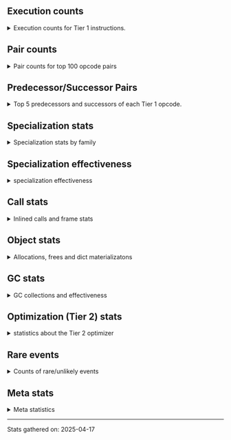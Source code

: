 ## Execution counts

<details>
<summary> Execution counts for Tier 1 instructions. </summary>


The "miss ratio" column shows the percentage of times the instruction
executed that it deoptimized. When this happens, the base unspecialized
instruction is not counted.

<table>
<thead>
<tr>
<th align="left">Name</th>
<th align="right">Base Count</th>
<th align="right">Head Count</th>
<th align="right">Change</th>
</tr>
</thead>
<tbody>
<tr>
<td align="left">COMPARE_OP</td>
<td align="right">371,592</td>
<td align="right">368,656</td>
<td align="right">-0.8%</td>
</tr>
<tr>
<td align="left">TO_BOOL_NONE</td>
<td align="right">550,160</td>
<td align="right">545,920</td>
<td align="right">-0.8%</td>
</tr>
<tr>
<td align="left">STORE_SUBSCR</td>
<td align="right">108,219</td>
<td align="right">107,386</td>
<td align="right">-0.8%</td>
</tr>
<tr>
<td align="left">LOAD_ATTR_METHOD_WITH_VALUES</td>
<td align="right">5,441,574</td>
<td align="right">5,399,707</td>
<td align="right">-0.8%</td>
</tr>
<tr>
<td align="left">CALL_PY_EXACT_ARGS</td>
<td align="right">8,487,624</td>
<td align="right">8,422,321</td>
<td align="right">-0.8%</td>
</tr>
<tr>
<td align="left">LOAD_ATTR_CLASS</td>
<td align="right">24,956</td>
<td align="right">24,764</td>
<td align="right">-0.8%</td>
</tr>
<tr>
<td align="left">CALL_KW_PY</td>
<td align="right">532,398</td>
<td align="right">528,302</td>
<td align="right">-0.8%</td>
</tr>
<tr>
<td align="left">CALL_KW_BOUND_METHOD</td>
<td align="right">58,232</td>
<td align="right">57,784</td>
<td align="right">-0.8%</td>
</tr>
<tr>
<td align="left">CALL_KW_NON_PY</td>
<td align="right">291,163</td>
<td align="right">288,923</td>
<td align="right">-0.8%</td>
</tr>
<tr>
<td align="left">LOAD_SUPER_ATTR_METHOD</td>
<td align="right">457,543</td>
<td align="right">454,023</td>
<td align="right">-0.8%</td>
</tr>
<tr>
<td align="left">BINARY_OP_ADD_UNICODE</td>
<td align="right">1,480,781</td>
<td align="right">1,469,389</td>
<td align="right">-0.8%</td>
</tr>
<tr>
<td align="left">CALL_BUILTIN_FAST</td>
<td align="right">1,946,646</td>
<td align="right">1,931,670</td>
<td align="right">-0.8%</td>
</tr>
<tr>
<td align="left">BINARY_OP_INPLACE_ADD_UNICODE</td>
<td align="right">1,838,499</td>
<td align="right">1,824,355</td>
<td align="right">-0.8%</td>
</tr>
<tr>
<td align="left">RAISE_VARARGS</td>
<td align="right">732,072</td>
<td align="right">726,440</td>
<td align="right">-0.8%</td>
</tr>
<tr>
<td align="left">RERAISE</td>
<td align="right">623,925</td>
<td align="right">619,125</td>
<td align="right">-0.8%</td>
</tr>
<tr>
<td align="left">DICT_MERGE</td>
<td align="right">482,502</td>
<td align="right">478,790</td>
<td align="right">-0.8%</td>
</tr>
<tr>
<td align="left">IMPORT_NAME</td>
<td align="right">474,183</td>
<td align="right">470,535</td>
<td align="right">-0.8%</td>
</tr>
<tr>
<td align="left">JUMP_BACKWARD_NO_INTERRUPT</td>
<td align="right">449,226</td>
<td align="right">445,770</td>
<td align="right">-0.8%</td>
</tr>
<tr>
<td align="left">UNPACK_SEQUENCE_LIST</td>
<td align="right">149,742</td>
<td align="right">148,590</td>
<td align="right">-0.8%</td>
</tr>
<tr>
<td align="left">LOAD_SUPER_ATTR_ATTR</td>
<td align="right">133,104</td>
<td align="right">132,080</td>
<td align="right">-0.8%</td>
</tr>
<tr>
<td align="left">LIST_EXTEND</td>
<td align="right">124,785</td>
<td align="right">123,825</td>
<td align="right">-0.8%</td>
</tr>
<tr>
<td align="left">IMPORT_FROM</td>
<td align="right">108,147</td>
<td align="right">107,315</td>
<td align="right">-0.8%</td>
</tr>
<tr>
<td align="left">CALL_INTRINSIC_1</td>
<td align="right">83,190</td>
<td align="right">82,550</td>
<td align="right">-0.8%</td>
</tr>
<tr>
<td align="left">FORMAT_SIMPLE</td>
<td align="right">66,552</td>
<td align="right">66,040</td>
<td align="right">-0.8%</td>
</tr>
<tr>
<td align="left">CONVERT_VALUE</td>
<td align="right">66,552</td>
<td align="right">66,040</td>
<td align="right">-0.8%</td>
</tr>
<tr>
<td align="left">CALL_BOUND_METHOD_GENERAL</td>
<td align="right">66,552</td>
<td align="right">66,040</td>
<td align="right">-0.8%</td>
</tr>
<tr>
<td align="left">BUILD_STRING</td>
<td align="right">33,276</td>
<td align="right">33,020</td>
<td align="right">-0.8%</td>
</tr>
<tr>
<td align="left">CALL_METHOD_DESCRIPTOR_FAST</td>
<td align="right">6,929,730</td>
<td align="right">6,876,418</td>
<td align="right">-0.8%</td>
</tr>
<tr>
<td align="left">STORE_SUBSCR_DICT</td>
<td align="right">1,979,923</td>
<td align="right">1,964,691</td>
<td align="right">-0.8%</td>
</tr>
<tr>
<td align="left">CALL_METHOD_DESCRIPTOR_FAST_WITH_KEYWORDS</td>
<td align="right">1,447,507</td>
<td align="right">1,436,371</td>
<td align="right">-0.8%</td>
</tr>
<tr>
<td align="left">BUILD_MAP</td>
<td align="right">2,687,041</td>
<td align="right">2,666,369</td>
<td align="right">-0.8%</td>
</tr>
<tr>
<td align="left">FOR_ITER_TUPLE</td>
<td align="right">2,603,851</td>
<td align="right">2,583,819</td>
<td align="right">-0.8%</td>
</tr>
<tr>
<td align="left">CHECK_EXC_MATCH</td>
<td align="right">1,938,331</td>
<td align="right">1,923,419</td>
<td align="right">-0.8%</td>
</tr>
<tr>
<td align="left">POP_EXCEPT</td>
<td align="right">1,938,331</td>
<td align="right">1,923,419</td>
<td align="right">-0.8%</td>
</tr>
<tr>
<td align="left">PUSH_EXC_INFO</td>
<td align="right">1,938,331</td>
<td align="right">1,923,419</td>
<td align="right">-0.8%</td>
</tr>
<tr>
<td align="left">SWAP</td>
<td align="right">1,380,957</td>
<td align="right">1,370,333</td>
<td align="right">-0.8%</td>
</tr>
<tr>
<td align="left">CONTAINS_OP_DICT</td>
<td align="right">898,454</td>
<td align="right">891,542</td>
<td align="right">-0.8%</td>
</tr>
<tr>
<td align="left">BINARY_OP_SUBSCR_DICT</td>
<td align="right">2,063,117</td>
<td align="right">2,047,245</td>
<td align="right">-0.8%</td>
</tr>
<tr>
<td align="left">LOAD_FAST_AND_CLEAR</td>
<td align="right">366,037</td>
<td align="right">363,221</td>
<td align="right">-0.8%</td>
</tr>
<tr>
<td align="left">CALL_TYPE_1</td>
<td align="right">565,695</td>
<td align="right">561,343</td>
<td align="right">-0.8%</td>
</tr>
<tr>
<td align="left">CALL_BUILTIN_FAST_WITH_KEYWORDS</td>
<td align="right">2,528,994</td>
<td align="right">2,509,538</td>
<td align="right">-0.8%</td>
</tr>
<tr>
<td align="left">CALL_LIST_APPEND</td>
<td align="right">2,279,423</td>
<td align="right">2,261,887</td>
<td align="right">-0.8%</td>
</tr>
<tr>
<td align="left">BUILD_LIST</td>
<td align="right">3,111,335</td>
<td align="right">3,087,399</td>
<td align="right">-0.8%</td>
</tr>
<tr>
<td align="left">BINARY_SLICE</td>
<td align="right">1,222,905</td>
<td align="right">1,213,497</td>
<td align="right">-0.8%</td>
</tr>
<tr>
<td align="left">TO_BOOL_LIST</td>
<td align="right">1,855,157</td>
<td align="right">1,840,885</td>
<td align="right">-0.8%</td>
</tr>
<tr>
<td align="left">FOR_ITER_LIST</td>
<td align="right">5,016,412</td>
<td align="right">4,977,820</td>
<td align="right">-0.8%</td>
</tr>
<tr>
<td align="left">UNARY_INVERT</td>
<td align="right">540,741</td>
<td align="right">536,581</td>
<td align="right">-0.8%</td>
</tr>
<tr>
<td align="left">LOAD_ATTR_METHOD_NO_DICT</td>
<td align="right">12,428,746</td>
<td align="right">12,333,130</td>
<td align="right">-0.8%</td>
</tr>
<tr>
<td align="left">POP_JUMP_IF_TRUE</td>
<td align="right">10,074,440</td>
<td align="right">9,996,936</td>
<td align="right">-0.8%</td>
</tr>
<tr>
<td align="left">LOAD_DEREF</td>
<td align="right">5,066,342</td>
<td align="right">5,027,366</td>
<td align="right">-0.8%</td>
</tr>
<tr>
<td align="left">LOAD_ATTR_SLOT</td>
<td align="right">449,234</td>
<td align="right">445,778</td>
<td align="right">-0.8%</td>
</tr>
<tr>
<td align="left">LIST_APPEND</td>
<td align="right">424,277</td>
<td align="right">421,013</td>
<td align="right">-0.8%</td>
</tr>
<tr>
<td align="left">TO_BOOL_BOOL</td>
<td align="right">7,803,390</td>
<td align="right">7,743,358</td>
<td align="right">-0.8%</td>
</tr>
<tr>
<td align="left">JUMP_BACKWARD_NO_JIT</td>
<td align="right">6,705,259</td>
<td align="right">6,653,675</td>
<td align="right">-0.8%</td>
</tr>
<tr>
<td align="left">LOAD_GLOBAL_BUILTIN</td>
<td align="right">13,160,963</td>
<td align="right">13,059,715</td>
<td align="right">-0.8%</td>
</tr>
<tr>
<td align="left">LOAD_CONST_MORTAL</td>
<td align="right">3,760,279</td>
<td align="right">3,731,351</td>
<td align="right">-0.8%</td>
</tr>
<tr>
<td align="left">BINARY_OP_EXTEND</td>
<td align="right">2,379,298</td>
<td align="right">2,360,994</td>
<td align="right">-0.8%</td>
</tr>
<tr>
<td align="left">TO_BOOL_INT</td>
<td align="right">2,462,492</td>
<td align="right">2,443,548</td>
<td align="right">-0.8%</td>
</tr>
<tr>
<td align="left">COPY</td>
<td align="right">1,006,627</td>
<td align="right">998,883</td>
<td align="right">-0.8%</td>
</tr>
<tr>
<td align="left">LOAD_FAST_BORROW_LOAD_FAST_BORROW</td>
<td align="right">16,455,445</td>
<td align="right">16,328,853</td>
<td align="right">-0.8%</td>
</tr>
<tr>
<td align="left">GET_ITER</td>
<td align="right">3,702,062</td>
<td align="right">3,673,582</td>
<td align="right">-0.8%</td>
</tr>
<tr>
<td align="left">CONTAINS_OP</td>
<td align="right">2,388,665</td>
<td align="right">2,370,289</td>
<td align="right">-0.8%</td>
</tr>
<tr>
<td align="left">POP_JUMP_IF_NONE</td>
<td align="right">856,883</td>
<td align="right">850,291</td>
<td align="right">-0.8%</td>
</tr>
<tr>
<td align="left">CALL_ISINSTANCE</td>
<td align="right">2,054,857</td>
<td align="right">2,039,049</td>
<td align="right">-0.8%</td>
</tr>
<tr>
<td align="left">BINARY_OP_SUBSCR_GETITEM</td>
<td align="right">732,096</td>
<td align="right">726,464</td>
<td align="right">-0.8%</td>
</tr>
<tr>
<td align="left">LOAD_ATTR_MODULE</td>
<td align="right">6,206,191</td>
<td align="right">6,158,447</td>
<td align="right">-0.8%</td>
</tr>
<tr>
<td align="left">LOAD_FAST_BORROW</td>
<td align="right">81,928,421</td>
<td align="right">81,298,149</td>
<td align="right">-0.8%</td>
</tr>
<tr>
<td align="left">NOP</td>
<td align="right">3,976,625</td>
<td align="right">3,946,033</td>
<td align="right">-0.8%</td>
</tr>
<tr>
<td align="left">BINARY_OP_SUBSCR_STR_INT</td>
<td align="right">906,805</td>
<td align="right">899,829</td>
<td align="right">-0.8%</td>
</tr>
<tr>
<td align="left">STORE_FAST_LOAD_FAST</td>
<td align="right">207,983</td>
<td align="right">206,383</td>
<td align="right">-0.8%</td>
</tr>
<tr>
<td align="left">POP_JUMP_IF_FALSE</td>
<td align="right">16,272,593</td>
<td align="right">16,147,409</td>
<td align="right">-0.8%</td>
</tr>
<tr>
<td align="left">INTERPRETER_EXIT</td>
<td align="right">1,006,638</td>
<td align="right">998,894</td>
<td align="right">-0.8%</td>
</tr>
<tr>
<td align="left">COPY_FREE_VARS</td>
<td align="right">1,813,613</td>
<td align="right">1,799,661</td>
<td align="right">-0.8%</td>
</tr>
<tr>
<td align="left">UNPACK_SEQUENCE_TUPLE</td>
<td align="right">249,580</td>
<td align="right">247,660</td>
<td align="right">-0.8%</td>
</tr>
<tr>
<td align="left">CALL_PY_GENERAL</td>
<td align="right">1,796,979</td>
<td align="right">1,783,155</td>
<td align="right">-0.8%</td>
</tr>
<tr>
<td align="left">LOAD_CONST_IMMORTAL</td>
<td align="right">20,249,363</td>
<td align="right">20,093,587</td>
<td align="right">-0.8%</td>
</tr>
<tr>
<td align="left">LOAD_GLOBAL_MODULE</td>
<td align="right">13,202,913</td>
<td align="right">13,101,345</td>
<td align="right">-0.8%</td>
</tr>
<tr>
<td align="left">COMPARE_OP_INT</td>
<td align="right">2,113,132</td>
<td align="right">2,096,876</td>
<td align="right">-0.8%</td>
</tr>
<tr>
<td align="left">RESUME_CHECK</td>
<td align="right">13,044,850</td>
<td align="right">12,944,498</td>
<td align="right">-0.8%</td>
</tr>
<tr>
<td align="left">STORE_FAST</td>
<td align="right">27,703,696</td>
<td align="right">27,490,576</td>
<td align="right">-0.8%</td>
</tr>
<tr>
<td align="left">POP_JUMP_IF_NOT_NONE</td>
<td align="right">2,004,986</td>
<td align="right">1,989,562</td>
<td align="right">-0.8%</td>
</tr>
<tr>
<td align="left">BINARY_OP_MULTIPLY_INT</td>
<td align="right">149,750</td>
<td align="right">148,598</td>
<td align="right">-0.8%</td>
</tr>
<tr>
<td align="left">RETURN_VALUE</td>
<td align="right">12,487,502</td>
<td align="right">12,391,438</td>
<td align="right">-0.8%</td>
</tr>
<tr>
<td align="left">POP_ITER</td>
<td align="right">3,069,884</td>
<td align="right">3,046,268</td>
<td align="right">-0.8%</td>
</tr>
<tr>
<td align="left">LOAD_SMALL_INT</td>
<td align="right">6,297,857</td>
<td align="right">6,249,409</td>
<td align="right">-0.8%</td>
</tr>
<tr>
<td align="left">MAKE_CELL</td>
<td align="right">1,148,093</td>
<td align="right">1,139,261</td>
<td align="right">-0.8%</td>
</tr>
<tr>
<td align="left">EXIT_INIT_CHECK</td>
<td align="right">174,710</td>
<td align="right">173,366</td>
<td align="right">-0.8%</td>
</tr>
<tr>
<td align="left">CALL_ALLOC_AND_ENTER_INIT</td>
<td align="right">174,710</td>
<td align="right">173,366</td>
<td align="right">-0.8%</td>
</tr>
<tr>
<td align="left">LOAD_FAST</td>
<td align="right">3,735,468</td>
<td align="right">3,706,732</td>
<td align="right">-0.8%</td>
</tr>
<tr>
<td align="left">POP_TOP</td>
<td align="right">7,196,430</td>
<td align="right">7,141,070</td>
<td align="right">-0.8%</td>
</tr>
<tr>
<td align="left">BINARY_OP_ADD_INT</td>
<td align="right">632,292</td>
<td align="right">627,428</td>
<td align="right">-0.8%</td>
</tr>
<tr>
<td align="left">CALL_METHOD_DESCRIPTOR_O</td>
<td align="right">881,884</td>
<td align="right">875,100</td>
<td align="right">-0.8%</td>
</tr>
<tr>
<td align="left">STORE_DEREF</td>
<td align="right">890,204</td>
<td align="right">883,356</td>
<td align="right">-0.8%</td>
</tr>
<tr>
<td align="left">BUILD_TUPLE</td>
<td align="right">2,396,066</td>
<td align="right">2,377,634</td>
<td align="right">-0.8%</td>
</tr>
<tr>
<td align="left">LOAD_ATTR_INSTANCE_VALUE</td>
<td align="right">15,364,358</td>
<td align="right">15,246,166</td>
<td align="right">-0.8%</td>
</tr>
<tr>
<td align="left">CONTAINS_OP_SET</td>
<td align="right">407,665</td>
<td align="right">404,529</td>
<td align="right">-0.8%</td>
</tr>
<tr>
<td align="left">CALL_LEN</td>
<td align="right">931,809</td>
<td align="right">924,641</td>
<td align="right">-0.8%</td>
</tr>
<tr>
<td align="left">JUMP_FORWARD</td>
<td align="right">1,306,197</td>
<td align="right">1,296,149</td>
<td align="right">-0.8%</td>
</tr>
<tr>
<td align="left">FOR_ITER_RANGE</td>
<td align="right">915,179</td>
<td align="right">908,139</td>
<td align="right">-0.8%</td>
</tr>
<tr>
<td align="left">CALL_METHOD_DESCRIPTOR_NOARGS</td>
<td align="right">623,996</td>
<td align="right">619,196</td>
<td align="right">-0.8%</td>
</tr>
<tr>
<td align="left">STORE_FAST_STORE_FAST</td>
<td align="right">1,272,952</td>
<td align="right">1,263,160</td>
<td align="right">-0.8%</td>
</tr>
<tr>
<td align="left">PUSH_NULL</td>
<td align="right">4,917,177</td>
<td align="right">4,879,353</td>
<td align="right">-0.8%</td>
</tr>
<tr>
<td align="left">BINARY_OP_SUBTRACT_INT</td>
<td align="right">299,524</td>
<td align="right">297,220</td>
<td align="right">-0.8%</td>
</tr>
<tr>
<td align="left">FOR_ITER</td>
<td align="right">1,398,182</td>
<td align="right">1,387,427</td>
<td align="right">-0.8%</td>
</tr>
<tr>
<td align="left">CALL_FUNCTION_EX</td>
<td align="right">490,892</td>
<td align="right">487,116</td>
<td align="right">-0.8%</td>
</tr>
<tr>
<td align="left">CALL_BUILTIN_O</td>
<td align="right">499,215</td>
<td align="right">495,375</td>
<td align="right">-0.8%</td>
</tr>
<tr>
<td align="left">BINARY_OP_SUBSCR_LIST_INT</td>
<td align="right">274,573</td>
<td align="right">272,461</td>
<td align="right">-0.8%</td>
</tr>
<tr>
<td align="left">UNPACK_SEQUENCE_TWO_TUPLE</td>
<td align="right">765,479</td>
<td align="right">759,591</td>
<td align="right">-0.8%</td>
</tr>
<tr>
<td align="left">STORE_ATTR_INSTANCE_VALUE</td>
<td align="right">7,054,033</td>
<td align="right">6,999,774</td>
<td align="right">-0.8%</td>
</tr>
<tr>
<td align="left">SET_FUNCTION_ATTRIBUTE</td>
<td align="right">391,064</td>
<td align="right">388,056</td>
<td align="right">-0.8%</td>
</tr>
<tr>
<td align="left">IS_OP</td>
<td align="right">1,040,064</td>
<td align="right">1,032,064</td>
<td align="right">-0.8%</td>
</tr>
<tr>
<td align="left">MAKE_FUNCTION</td>
<td align="right">341,150</td>
<td align="right">338,526</td>
<td align="right">-0.8%</td>
</tr>
<tr>
<td align="left">CALL_BOUND_METHOD_EXACT_ARGS</td>
<td align="right">191,381</td>
<td align="right">189,909</td>
<td align="right">-0.8%</td>
</tr>
<tr>
<td align="left">CALL_NON_PY_GENERAL</td>
<td align="right">1,314,751</td>
<td align="right">1,304,639</td>
<td align="right">-0.8%</td>
</tr>
<tr>
<td align="left">EXTENDED_ARG</td>
<td align="right">341,220</td>
<td align="right">338,596</td>
<td align="right">-0.8%</td>
</tr>
<tr>
<td align="left">BINARY_OP</td>
<td align="right">932,516</td>
<td align="right">925,345</td>
<td align="right">-0.8%</td>
</tr>
<tr>
<td align="left">TO_BOOL_STR</td>
<td align="right">2,597,831</td>
<td align="right">2,577,854</td>
<td align="right">-0.8%</td>
</tr>
<tr>
<td align="left">LOAD_FAST_LOAD_FAST</td>
<td align="right">141,527</td>
<td align="right">140,439</td>
<td align="right">-0.8%</td>
</tr>
<tr>
<td align="left">LOAD_ATTR</td>
<td align="right">1,251,997</td>
<td align="right">1,242,373</td>
<td align="right">-0.8%</td>
</tr>
<tr>
<td align="left">CALL_BUILTIN_CLASS</td>
<td align="right">1,505,806</td>
<td align="right">1,494,231</td>
<td align="right">-0.8%</td>
</tr>
<tr>
<td align="left">BINARY_OP_SUBSCR_TUPLE_INT</td>
<td align="right">83,308</td>
<td align="right">82,668</td>
<td align="right">-0.8%</td>
</tr>
<tr>
<td align="left">TO_BOOL</td>
<td align="right">241,616</td>
<td align="right">239,760</td>
<td align="right">-0.8%</td>
</tr>
<tr>
<td align="left">COMPARE_OP_STR</td>
<td align="right">1,702,428</td>
<td align="right">1,689,402</td>
<td align="right">-0.8%</td>
</tr>
<tr>
<td align="left">CALL</td>
<td align="right">437</td>
<td align="right">437</td>
<td align="right">0.0%</td>
</tr>
<tr>
<td align="left">LOAD_GLOBAL</td>
<td align="right">194</td>
<td align="right">194</td>
<td align="right">0.0%</td>
</tr>
<tr>
<td align="left">LOAD_CONST</td>
<td align="right">136</td>
<td align="right">136</td>
<td align="right">0.0%</td>
</tr>
<tr>
<td align="left">BINARY_OP_SUBTRACT_FLOAT</td>
<td align="right">69</td>
<td align="right">69</td>
<td align="right">0.0%</td>
</tr>
<tr>
<td align="left">CALL_KW</td>
<td align="right">47</td>
<td align="right">47</td>
<td align="right">0.0%</td>
</tr>
<tr>
<td align="left">UNPACK_SEQUENCE</td>
<td align="right">36</td>
<td align="right">36</td>
<td align="right">0.0%</td>
</tr>
<tr>
<td align="left">STORE_ATTR</td>
<td align="right">34</td>
<td align="right">34</td>
<td align="right">0.0%</td>
</tr>
<tr>
<td align="left">RESUME</td>
<td align="right">20</td>
<td align="right">20</td>
<td align="right">0.0%</td>
</tr>
<tr>
<td align="left">JUMP_BACKWARD</td>
<td align="right">15</td>
<td align="right">15</td>
<td align="right">0.0%</td>
</tr>
<tr>
<td align="left">STORE_SUBSCR_LIST_INT</td>
<td align="right">10</td>
<td align="right">10</td>
<td align="right">0.0%</td>
</tr>
<tr>
<td align="left">LOAD_ATTR_PROPERTY</td>
<td align="right">8</td>
<td align="right">8</td>
<td align="right">0.0%</td>
</tr>
<tr>
<td align="left">LOAD_SUPER_ATTR</td>
<td align="right">7</td>
<td align="right">7</td>
<td align="right">0.0%</td>
</tr>
<tr>
<td align="left">UNARY_NOT</td>
<td align="right">6</td>
<td align="right">6</td>
<td align="right">0.0%</td>
</tr>
<tr>
<td align="left">LOAD_ATTR_CLASS_WITH_METACLASS_CHECK</td>
<td align="right">6</td>
<td align="right">6</td>
<td align="right">0.0%</td>
</tr>
<tr>
<td align="left">BUILD_SLICE</td>
<td align="right">5</td>
<td align="right">5</td>
<td align="right">0.0%</td>
</tr>
<tr>
<td align="left">CALL_TUPLE_1</td>
<td align="right">2</td>
<td align="right">2</td>
<td align="right">0.0%</td>
</tr>
<tr>
<td align="left">UNARY_NEGATIVE</td>
<td align="right">1</td>
<td align="right">1</td>
<td align="right">0.0%</td>
</tr>
</tbody>
</table>


</details>

## Pair counts

<details>
<summary> Pair counts for top 100 opcode pairs </summary>


Pairs of specialized operations that deoptimize and are then followed by
the corresponding unspecialized instruction are not counted as pairs.

Not included in comparative output.


</details>

## Predecessor/Successor Pairs

<details>
<summary> Top 5 predecessors and successors of each Tier 1 opcode. </summary>


This does not include the unspecialized instructions that occur after a
specialized instruction deoptimizes.

Not included in comparative output.


</details>

## Specialization stats

<details>
<summary> Specialization stats by family </summary>

### BINARY_OP

<details>
<summary> specialization stats for BINARY_OP family </summary>

<table>
<thead>
<tr>
<th align="left">Kind</th>
<th align="right">Base Count</th>
<th align="right">Base Ratio</th>
<th align="right">Head Count</th>
<th align="right">Head Ratio</th>
<th align="right">Change</th>
</tr>
</thead>
<tbody>
<tr>
<td align="left">
deferred
<details>
<summary>ⓘ</summary>

Lists the number of "deferred" (i.e. not specialized) instructions executed.
</details>
</td>
<td align="right">931,758</td>
<td align="right">7.7%</td>
<td align="right">924,590</td>
<td align="right">7.7%</td>
<td align="right">-0.8%</td>
</tr>
<tr>
<td align="left">
hit
<details>
<summary>ⓘ</summary>

Specialized instructions that complete.
</details>
</td>
<td align="right">11,114,671</td>
<td align="right">92.3%</td>
<td align="right">11,029,167</td>
<td align="right">92.3%</td>
<td align="right">-0.8%</td>
</tr>
<tr>
<td align="left">
miss
<details>
<summary>ⓘ</summary>

Specialized instructions that deopt.
</details>
</td>
<td align="right">8</td>
<td align="right">0.0%</td>
<td align="right">8</td>
<td align="right">0.0%</td>
<td align="right">0.0%</td>
</tr>
</tbody>
</table>

<table>
<thead>
<tr>
<th align="left">Success</th>
<th align="right">Base Count</th>
<th align="right">Base Ratio</th>
<th align="right">Head Count</th>
<th align="right">Head Ratio</th>
<th align="right">Change</th>
</tr>
</thead>
<tbody>
<tr>
<td align="left">Failure</td>
<td align="right">698</td>
<td align="right">92.1%</td>
<td align="right">695</td>
<td align="right">92.1%</td>
<td align="right">-0.4%</td>
</tr>
<tr>
<td align="left">Success</td>
<td align="right">60</td>
<td align="right">7.9%</td>
<td align="right">60</td>
<td align="right">7.9%</td>
<td align="right">0.0%</td>
</tr>
</tbody>
</table>

<table>
<thead>
<tr>
<th align="left">Failure kind</th>
<th align="right">Base Count</th>
<th align="right">Base Ratio</th>
<th align="right">Head Count</th>
<th align="right">Head Ratio</th>
<th align="right">Change</th>
</tr>
</thead>
<tbody>
<tr>
<td align="left">multiply different types</td>
<td align="right">97</td>
<td align="right">13.9%</td>
<td align="right">96</td>
<td align="right">13.8%</td>
<td align="right">-1.0%</td>
</tr>
<tr>
<td align="left">subscr list slice</td>
<td align="right">101</td>
<td align="right">14.5%</td>
<td align="right">100</td>
<td align="right">14.4%</td>
<td align="right">-1.0%</td>
</tr>
<tr>
<td align="left">remainder</td>
<td align="right">402</td>
<td align="right">57.6%</td>
<td align="right">401</td>
<td align="right">57.7%</td>
<td align="right">-0.2%</td>
</tr>
<tr>
<td align="left">subscr string slice</td>
<td align="right">98</td>
<td align="right">14.0%</td>
<td align="right">98</td>
<td align="right">14.1%</td>
<td align="right">0.0%</td>
</tr>
</tbody>
</table>


</details>

### BINARY_SLICE

<details>
<summary> specialization stats for BINARY_SLICE family </summary>

<table>
<thead>
<tr>
<th align="left">Kind</th>
<th align="right">Base Count</th>
<th align="right">Base Ratio</th>
<th align="right">Head Count</th>
<th align="right">Head Ratio</th>
<th align="right">Change</th>
</tr>
</thead>
<tbody>
<tr>
<td align="left">
deferred
<details>
<summary>ⓘ</summary>

Lists the number of "deferred" (i.e. not specialized) instructions executed.
</details>
</td>
<td align="right">1,222,905</td>
<td align="right">100.0%</td>
<td align="right">1,213,497</td>
<td align="right">100.0%</td>
<td align="right">-0.8%</td>
</tr>
</tbody>
</table>


</details>

### CALL

<details>
<summary> specialization stats for CALL family </summary>

<table>
<thead>
<tr>
<th align="left">Kind</th>
<th align="right">Base Count</th>
<th align="right">Base Ratio</th>
<th align="right">Head Count</th>
<th align="right">Head Ratio</th>
<th align="right">Change</th>
</tr>
</thead>
<tbody>
<tr>
<td align="left">
hit
<details>
<summary>ⓘ</summary>

Specialized instructions that complete.
</details>
</td>
<td align="right">31,141,777</td>
<td align="right">99.7%</td>
<td align="right">30,902,195</td>
<td align="right">99.7%</td>
<td align="right">-0.8%</td>
</tr>
<tr>
<td align="left">
miss
<details>
<summary>ⓘ</summary>

Specialized instructions that deopt.
</details>
</td>
<td align="right">98,883</td>
<td align="right">0.3%</td>
<td align="right">98,131</td>
<td align="right">0.3%</td>
<td align="right">-0.8%</td>
</tr>
<tr>
<td align="left">
deferred
<details>
<summary>ⓘ</summary>

Lists the number of "deferred" (i.e. not specialized) instructions executed.
</details>
</td>
<td align="right">97,088</td>
<td align="right">0.3%</td>
<td align="right">96,350</td>
<td align="right">0.3%</td>
<td align="right">-0.8%</td>
</tr>
</tbody>
</table>

<table>
<thead>
<tr>
<th align="left">Success</th>
<th align="right">Base Count</th>
<th align="right">Base Ratio</th>
<th align="right">Head Count</th>
<th align="right">Head Ratio</th>
<th align="right">Change</th>
</tr>
</thead>
<tbody>
<tr>
<td align="left">Success</td>
<td align="right">2,232</td>
<td align="right">100.0%</td>
<td align="right">2,218</td>
<td align="right">100.0%</td>
<td align="right">-0.6%</td>
</tr>
<tr>
<td align="left">Failure</td>
<td align="right">0</td>
<td align="right">0.0%</td>
<td align="right">0</td>
<td align="right">0.0%</td>
<td align="right"></td>
</tr>
</tbody>
</table>

<table>
<thead>
<tr>
<th align="left">Failure kind</th>
<th align="right">Base Count</th>
<th align="right">Base Ratio</th>
<th align="right">Head Count</th>
<th align="right">Head Ratio</th>
<th align="right">Change</th>
</tr>
</thead>
<tbody>
<tr>
<td align="left">init not simple</td>
<td align="right">1</td>
<td align="right">1 / 0 !!</td>
<td align="right">1</td>
<td align="right">1 / 0 !!</td>
<td align="right">0.0%</td>
</tr>
</tbody>
</table>


</details>

### CALL_KW

<details>
<summary> specialization stats for CALL_KW family </summary>

<table>
<thead>
<tr>
<th align="left">Kind</th>
<th align="right">Base Count</th>
<th align="right">Base Ratio</th>
<th align="right">Head Count</th>
<th align="right">Head Ratio</th>
<th align="right">Change</th>
</tr>
</thead>
<tbody>
<tr>
<td align="left">
deferred
<details>
<summary>ⓘ</summary>

Lists the number of "deferred" (i.e. not specialized) instructions executed.
</details>
</td>
<td align="right">21</td>
<td align="right">44.7%</td>
<td align="right">21</td>
<td align="right">44.7%</td>
<td align="right">0.0%</td>
</tr>
</tbody>
</table>

<table>
<thead>
<tr>
<th align="left">Success</th>
<th align="right">Base Count</th>
<th align="right">Base Ratio</th>
<th align="right">Head Count</th>
<th align="right">Head Ratio</th>
<th align="right">Change</th>
</tr>
</thead>
<tbody>
<tr>
<td align="left">Success</td>
<td align="right">26</td>
<td align="right">100.0%</td>
<td align="right">26</td>
<td align="right">100.0%</td>
<td align="right">0.0%</td>
</tr>
<tr>
<td align="left">Failure</td>
<td align="right">0</td>
<td align="right">0.0%</td>
<td align="right">0</td>
<td align="right">0.0%</td>
<td align="right"></td>
</tr>
</tbody>
</table>


</details>

### COMPARE_OP

<details>
<summary> specialization stats for COMPARE_OP family </summary>

<table>
<thead>
<tr>
<th align="left">Kind</th>
<th align="right">Base Count</th>
<th align="right">Base Ratio</th>
<th align="right">Head Count</th>
<th align="right">Head Ratio</th>
<th align="right">Change</th>
</tr>
</thead>
<tbody>
<tr>
<td align="left">
deferred
<details>
<summary>ⓘ</summary>

Lists the number of "deferred" (i.e. not specialized) instructions executed.
</details>
</td>
<td align="right">357,167</td>
<td align="right">8.5%</td>
<td align="right">354,346</td>
<td align="right">8.5%</td>
<td align="right">-0.8%</td>
</tr>
<tr>
<td align="left">
hit
<details>
<summary>ⓘ</summary>

Specialized instructions that complete.
</details>
</td>
<td align="right">3,561,975</td>
<td align="right">85.1%</td>
<td align="right">3,534,594</td>
<td align="right">85.1%</td>
<td align="right">-0.8%</td>
</tr>
<tr>
<td align="left">
miss
<details>
<summary>ⓘ</summary>

Specialized instructions that deopt.
</details>
</td>
<td align="right">253,585</td>
<td align="right">6.1%</td>
<td align="right">251,684</td>
<td align="right">6.1%</td>
<td align="right">-0.7%</td>
</tr>
</tbody>
</table>

<table>
<thead>
<tr>
<th align="left">Success</th>
<th align="right">Base Count</th>
<th align="right">Base Ratio</th>
<th align="right">Head Count</th>
<th align="right">Head Ratio</th>
<th align="right">Change</th>
</tr>
</thead>
<tbody>
<tr>
<td align="left">Success</td>
<td align="right">4,740</td>
<td align="right">24.8%</td>
<td align="right">4,700</td>
<td align="right">24.8%</td>
<td align="right">-0.8%</td>
</tr>
<tr>
<td align="left">Failure</td>
<td align="right">14,388</td>
<td align="right">75.2%</td>
<td align="right">14,274</td>
<td align="right">75.2%</td>
<td align="right">-0.8%</td>
</tr>
</tbody>
</table>

<table>
<thead>
<tr>
<th align="left">Failure kind</th>
<th align="right">Base Count</th>
<th align="right">Base Ratio</th>
<th align="right">Head Count</th>
<th align="right">Head Ratio</th>
<th align="right">Change</th>
</tr>
</thead>
<tbody>
<tr>
<td align="left">different types</td>
<td align="right">14,388</td>
<td align="right">100.0%</td>
<td align="right">14,274</td>
<td align="right">100.0%</td>
<td align="right">-0.8%</td>
</tr>
</tbody>
</table>


</details>

### CONTAINS_OP

<details>
<summary> specialization stats for CONTAINS_OP family </summary>

<table>
<thead>
<tr>
<th align="left">Kind</th>
<th align="right">Base Count</th>
<th align="right">Base Ratio</th>
<th align="right">Head Count</th>
<th align="right">Head Ratio</th>
<th align="right">Change</th>
</tr>
</thead>
<tbody>
<tr>
<td align="left">
deferred
<details>
<summary>ⓘ</summary>

Lists the number of "deferred" (i.e. not specialized) instructions executed.
</details>
</td>
<td align="right">2,387,593</td>
<td align="right">64.6%</td>
<td align="right">2,369,225</td>
<td align="right">64.6%</td>
<td align="right">-0.8%</td>
</tr>
<tr>
<td align="left">
hit
<details>
<summary>ⓘ</summary>

Specialized instructions that complete.
</details>
</td>
<td align="right">1,306,119</td>
<td align="right">35.4%</td>
<td align="right">1,296,071</td>
<td align="right">35.4%</td>
<td align="right">-0.8%</td>
</tr>
</tbody>
</table>

<table>
<thead>
<tr>
<th align="left">Success</th>
<th align="right">Base Count</th>
<th align="right">Base Ratio</th>
<th align="right">Head Count</th>
<th align="right">Head Ratio</th>
<th align="right">Change</th>
</tr>
</thead>
<tbody>
<tr>
<td align="left">Failure</td>
<td align="right">1,064</td>
<td align="right">99.3%</td>
<td align="right">1,056</td>
<td align="right">99.2%</td>
<td align="right">-0.8%</td>
</tr>
<tr>
<td align="left">Success</td>
<td align="right">8</td>
<td align="right">0.7%</td>
<td align="right">8</td>
<td align="right">0.8%</td>
<td align="right">0.0%</td>
</tr>
</tbody>
</table>

<table>
<thead>
<tr>
<th align="left">Failure kind</th>
<th align="right">Base Count</th>
<th align="right">Base Ratio</th>
<th align="right">Head Count</th>
<th align="right">Head Ratio</th>
<th align="right">Change</th>
</tr>
</thead>
<tbody>
<tr>
<td align="left">list</td>
<td align="right">188</td>
<td align="right">17.7%</td>
<td align="right">186</td>
<td align="right">17.6%</td>
<td align="right">-1.1%</td>
</tr>
<tr>
<td align="left">str</td>
<td align="right">780</td>
<td align="right">73.3%</td>
<td align="right">774</td>
<td align="right">73.3%</td>
<td align="right">-0.8%</td>
</tr>
<tr>
<td align="left">tuple</td>
<td align="right">96</td>
<td align="right">9.0%</td>
<td align="right">96</td>
<td align="right">9.1%</td>
<td align="right">0.0%</td>
</tr>
</tbody>
</table>


</details>

### FOR_ITER

<details>
<summary> specialization stats for FOR_ITER family </summary>

<table>
<thead>
<tr>
<th align="left">Kind</th>
<th align="right">Base Count</th>
<th align="right">Base Ratio</th>
<th align="right">Head Count</th>
<th align="right">Head Ratio</th>
<th align="right">Change</th>
</tr>
</thead>
<tbody>
<tr>
<td align="left">
hit
<details>
<summary>ⓘ</summary>

Specialized instructions that complete.
</details>
</td>
<td align="right">8,535,426</td>
<td align="right">85.9%</td>
<td align="right">8,469,762</td>
<td align="right">85.9%</td>
<td align="right">-0.8%</td>
</tr>
<tr>
<td align="left">
deferred
<details>
<summary>ⓘ</summary>

Lists the number of "deferred" (i.e. not specialized) instructions executed.
</details>
</td>
<td align="right">1,397,674</td>
<td align="right">14.1%</td>
<td align="right">1,386,922</td>
<td align="right">14.1%</td>
<td align="right">-0.8%</td>
</tr>
<tr>
<td align="left">
miss
<details>
<summary>ⓘ</summary>

Specialized instructions that deopt.
</details>
</td>
<td align="right">16</td>
<td align="right">0.0%</td>
<td align="right">16</td>
<td align="right">0.0%</td>
<td align="right">0.0%</td>
</tr>
</tbody>
</table>

<table>
<thead>
<tr>
<th align="left">Success</th>
<th align="right">Base Count</th>
<th align="right">Base Ratio</th>
<th align="right">Head Count</th>
<th align="right">Head Ratio</th>
<th align="right">Change</th>
</tr>
</thead>
<tbody>
<tr>
<td align="left">Failure</td>
<td align="right">499</td>
<td align="right">98.2%</td>
<td align="right">496</td>
<td align="right">98.2%</td>
<td align="right">-0.6%</td>
</tr>
<tr>
<td align="left">Success</td>
<td align="right">9</td>
<td align="right">1.8%</td>
<td align="right">9</td>
<td align="right">1.8%</td>
<td align="right">0.0%</td>
</tr>
</tbody>
</table>

<table>
<thead>
<tr>
<th align="left">Failure kind</th>
<th align="right">Base Count</th>
<th align="right">Base Ratio</th>
<th align="right">Head Count</th>
<th align="right">Head Ratio</th>
<th align="right">Change</th>
</tr>
</thead>
<tbody>
<tr>
<td align="left">zip</td>
<td align="right">52</td>
<td align="right">10.4%</td>
<td align="right">51</td>
<td align="right">10.3%</td>
<td align="right">-1.9%</td>
</tr>
<tr>
<td align="left">enumerate</td>
<td align="right">166</td>
<td align="right">33.3%</td>
<td align="right">164</td>
<td align="right">33.1%</td>
<td align="right">-1.2%</td>
</tr>
<tr>
<td align="left">dict keys</td>
<td align="right">227</td>
<td align="right">45.5%</td>
<td align="right">227</td>
<td align="right">45.8%</td>
<td align="right">0.0%</td>
</tr>
<tr>
<td align="left">dict items</td>
<td align="right">52</td>
<td align="right">10.4%</td>
<td align="right">52</td>
<td align="right">10.5%</td>
<td align="right">0.0%</td>
</tr>
<tr>
<td align="left">dict values</td>
<td align="right">2</td>
<td align="right">0.4%</td>
<td align="right">2</td>
<td align="right">0.4%</td>
<td align="right">0.0%</td>
</tr>
</tbody>
</table>


</details>

### LOAD_ATTR

<details>
<summary> specialization stats for LOAD_ATTR family </summary>

<table>
<thead>
<tr>
<th align="left">Kind</th>
<th align="right">Base Count</th>
<th align="right">Base Ratio</th>
<th align="right">Head Count</th>
<th align="right">Head Ratio</th>
<th align="right">Change</th>
</tr>
</thead>
<tbody>
<tr>
<td align="left">
miss
<details>
<summary>ⓘ</summary>

Specialized instructions that deopt.
</details>
</td>
<td align="right">6,580,416</td>
<td align="right">16.0%</td>
<td align="right">6,529,775</td>
<td align="right">16.0%</td>
<td align="right">-0.8%</td>
</tr>
<tr>
<td align="left">
hit
<details>
<summary>ⓘ</summary>

Specialized instructions that complete.
</details>
</td>
<td align="right">33,334,657</td>
<td align="right">81.0%</td>
<td align="right">33,078,231</td>
<td align="right">81.0%</td>
<td align="right">-0.8%</td>
</tr>
<tr>
<td align="left">
deferred
<details>
<summary>ⓘ</summary>

Lists the number of "deferred" (i.e. not specialized) instructions executed.
</details>
</td>
<td align="right">1,248,076</td>
<td align="right">3.0%</td>
<td align="right">1,238,476</td>
<td align="right">3.0%</td>
<td align="right">-0.8%</td>
</tr>
</tbody>
</table>

<table>
<thead>
<tr>
<th align="left">Success</th>
<th align="right">Base Count</th>
<th align="right">Base Ratio</th>
<th align="right">Head Count</th>
<th align="right">Head Ratio</th>
<th align="right">Change</th>
</tr>
</thead>
<tbody>
<tr>
<td align="left">Success</td>
<td align="right">124,543</td>
<td align="right">99.4%</td>
<td align="right">123,588</td>
<td align="right">99.4%</td>
<td align="right">-0.8%</td>
</tr>
<tr>
<td align="left">Failure</td>
<td align="right">703</td>
<td align="right">0.6%</td>
<td align="right">701</td>
<td align="right">0.6%</td>
<td align="right">-0.3%</td>
</tr>
</tbody>
</table>

<table>
<thead>
<tr>
<th align="left">Failure kind</th>
<th align="right">Base Count</th>
<th align="right">Base Ratio</th>
<th align="right">Head Count</th>
<th align="right">Head Ratio</th>
<th align="right">Change</th>
</tr>
</thead>
<tbody>
<tr>
<td align="left">method</td>
<td align="right">395</td>
<td align="right">56.2%</td>
<td align="right">393</td>
<td align="right">56.1%</td>
<td align="right">-0.5%</td>
</tr>
<tr>
<td align="left">overridden</td>
<td align="right">49</td>
<td align="right">7.0%</td>
<td align="right">49</td>
<td align="right">7.0%</td>
<td align="right">0.0%</td>
</tr>
<tr>
<td align="left">mutable class</td>
<td align="right">47</td>
<td align="right">6.7%</td>
<td align="right">47</td>
<td align="right">6.7%</td>
<td align="right">0.0%</td>
</tr>
<tr>
<td align="left">not managed dict</td>
<td align="right">47</td>
<td align="right">6.7%</td>
<td align="right">47</td>
<td align="right">6.7%</td>
<td align="right">0.0%</td>
</tr>
<tr>
<td align="left">module attr not found</td>
<td align="right">47</td>
<td align="right">6.7%</td>
<td align="right">47</td>
<td align="right">6.7%</td>
<td align="right">0.0%</td>
</tr>
</tbody>
</table>


</details>

### LOAD_GLOBAL

<details>
<summary> specialization stats for LOAD_GLOBAL family </summary>

<table>
<thead>
<tr>
<th align="left">Kind</th>
<th align="right">Base Count</th>
<th align="right">Base Ratio</th>
<th align="right">Head Count</th>
<th align="right">Head Ratio</th>
<th align="right">Change</th>
</tr>
</thead>
<tbody>
<tr>
<td align="left">
hit
<details>
<summary>ⓘ</summary>

Specialized instructions that complete.
</details>
</td>
<td align="right">26,363,841</td>
<td align="right">100.0%</td>
<td align="right">26,161,025</td>
<td align="right">100.0%</td>
<td align="right">-0.8%</td>
</tr>
<tr>
<td align="left">
deferred
<details>
<summary>ⓘ</summary>

Lists the number of "deferred" (i.e. not specialized) instructions executed.
</details>
</td>
<td align="right">26</td>
<td align="right">0.0%</td>
<td align="right">26</td>
<td align="right">0.0%</td>
<td align="right">0.0%</td>
</tr>
<tr>
<td align="left">
deopt
<details>
<summary>ⓘ</summary>

Specialized instructions that deopt.
</details>
</td>
<td align="right">35</td>
<td align="right">0.0%</td>
<td align="right">35</td>
<td align="right">0.0%</td>
<td align="right">0.0%</td>
</tr>
<tr>
<td align="left">
miss
<details>
<summary>ⓘ</summary>

Specialized instructions that deopt.
</details>
</td>
<td align="right">35</td>
<td align="right">0.0%</td>
<td align="right">35</td>
<td align="right">0.0%</td>
<td align="right">0.0%</td>
</tr>
</tbody>
</table>

<table>
<thead>
<tr>
<th align="left">Success</th>
<th align="right">Base Count</th>
<th align="right">Base Ratio</th>
<th align="right">Head Count</th>
<th align="right">Head Ratio</th>
<th align="right">Change</th>
</tr>
</thead>
<tbody>
<tr>
<td align="left">Success</td>
<td align="right">169</td>
<td align="right">100.0%</td>
<td align="right">169</td>
<td align="right">100.0%</td>
<td align="right">0.0%</td>
</tr>
<tr>
<td align="left">Failure</td>
<td align="right">0</td>
<td align="right">0.0%</td>
<td align="right">0</td>
<td align="right">0.0%</td>
<td align="right"></td>
</tr>
</tbody>
</table>


</details>

### LOAD_SUPER_ATTR

<details>
<summary> specialization stats for LOAD_SUPER_ATTR family </summary>

<table>
<thead>
<tr>
<th align="left">Kind</th>
<th align="right">Base Count</th>
<th align="right">Base Ratio</th>
<th align="right">Head Count</th>
<th align="right">Head Ratio</th>
<th align="right">Change</th>
</tr>
</thead>
<tbody>
<tr>
<td align="left">
hit
<details>
<summary>ⓘ</summary>

Specialized instructions that complete.
</details>
</td>
<td align="right">590,647</td>
<td align="right">100.0%</td>
<td align="right">586,103</td>
<td align="right">100.0%</td>
<td align="right">-0.8%</td>
</tr>
<tr>
<td align="left">
deferred
<details>
<summary>ⓘ</summary>

Lists the number of "deferred" (i.e. not specialized) instructions executed.
</details>
</td>
<td align="right">2</td>
<td align="right">0.0%</td>
<td align="right">2</td>
<td align="right">0.0%</td>
<td align="right">0.0%</td>
</tr>
</tbody>
</table>

<table>
<thead>
<tr>
<th align="left">Success</th>
<th align="right">Base Count</th>
<th align="right">Base Ratio</th>
<th align="right">Head Count</th>
<th align="right">Head Ratio</th>
<th align="right">Change</th>
</tr>
</thead>
<tbody>
<tr>
<td align="left">Success</td>
<td align="right">5</td>
<td align="right">100.0%</td>
<td align="right">5</td>
<td align="right">100.0%</td>
<td align="right">0.0%</td>
</tr>
<tr>
<td align="left">Failure</td>
<td align="right">0</td>
<td align="right">0.0%</td>
<td align="right">0</td>
<td align="right">0.0%</td>
<td align="right"></td>
</tr>
</tbody>
</table>


</details>

### STORE_ATTR

<details>
<summary> specialization stats for STORE_ATTR family </summary>

<table>
<thead>
<tr>
<th align="left">Kind</th>
<th align="right">Base Count</th>
<th align="right">Base Ratio</th>
<th align="right">Head Count</th>
<th align="right">Head Ratio</th>
<th align="right">Change</th>
</tr>
</thead>
<tbody>
<tr>
<td align="left">
miss
<details>
<summary>ⓘ</summary>

Specialized instructions that deopt.
</details>
</td>
<td align="right">2,616,203</td>
<td align="right">37.1%</td>
<td align="right">2,596,077</td>
<td align="right">37.1%</td>
<td align="right">-0.8%</td>
</tr>
<tr>
<td align="left">
hit
<details>
<summary>ⓘ</summary>

Specialized instructions that complete.
</details>
</td>
<td align="right">4,437,830</td>
<td align="right">62.9%</td>
<td align="right">4,403,697</td>
<td align="right">62.9%</td>
<td align="right">-0.8%</td>
</tr>
<tr>
<td align="left">
deferred
<details>
<summary>ⓘ</summary>

Lists the number of "deferred" (i.e. not specialized) instructions executed.
</details>
</td>
<td align="right">7</td>
<td align="right">0.0%</td>
<td align="right">7</td>
<td align="right">0.0%</td>
<td align="right">0.0%</td>
</tr>
</tbody>
</table>

<table>
<thead>
<tr>
<th align="left">Success</th>
<th align="right">Base Count</th>
<th align="right">Base Ratio</th>
<th align="right">Head Count</th>
<th align="right">Head Ratio</th>
<th align="right">Change</th>
</tr>
</thead>
<tbody>
<tr>
<td align="left">Success</td>
<td align="right">49,367</td>
<td align="right">100.0%</td>
<td align="right">48,996</td>
<td align="right">100.0%</td>
<td align="right">-0.8%</td>
</tr>
<tr>
<td align="left">Failure</td>
<td align="right">0</td>
<td align="right">0.0%</td>
<td align="right">0</td>
<td align="right">0.0%</td>
<td align="right"></td>
</tr>
</tbody>
</table>


</details>

### STORE_SUBSCR

<details>
<summary> specialization stats for STORE_SUBSCR family </summary>

<table>
<thead>
<tr>
<th align="left">Kind</th>
<th align="right">Base Count</th>
<th align="right">Base Ratio</th>
<th align="right">Head Count</th>
<th align="right">Head Ratio</th>
<th align="right">Change</th>
</tr>
</thead>
<tbody>
<tr>
<td align="left">
hit
<details>
<summary>ⓘ</summary>

Specialized instructions that complete.
</details>
</td>
<td align="right">1,979,933</td>
<td align="right">94.8%</td>
<td align="right">1,964,701</td>
<td align="right">94.8%</td>
<td align="right">-0.8%</td>
</tr>
<tr>
<td align="left">
deferred
<details>
<summary>ⓘ</summary>

Lists the number of "deferred" (i.e. not specialized) instructions executed.
</details>
</td>
<td align="right">108,163</td>
<td align="right">5.2%</td>
<td align="right">107,331</td>
<td align="right">5.2%</td>
<td align="right">-0.8%</td>
</tr>
</tbody>
</table>

<table>
<thead>
<tr>
<th align="left">Success</th>
<th align="right">Base Count</th>
<th align="right">Base Ratio</th>
<th align="right">Head Count</th>
<th align="right">Head Ratio</th>
<th align="right">Change</th>
</tr>
</thead>
<tbody>
<tr>
<td align="left">Failure</td>
<td align="right">52</td>
<td align="right">92.9%</td>
<td align="right">51</td>
<td align="right">92.7%</td>
<td align="right">-1.9%</td>
</tr>
<tr>
<td align="left">Success</td>
<td align="right">4</td>
<td align="right">7.1%</td>
<td align="right">4</td>
<td align="right">7.3%</td>
<td align="right">0.0%</td>
</tr>
</tbody>
</table>

<table>
<thead>
<tr>
<th align="left">Failure kind</th>
<th align="right">Base Count</th>
<th align="right">Base Ratio</th>
<th align="right">Head Count</th>
<th align="right">Head Ratio</th>
<th align="right">Change</th>
</tr>
</thead>
<tbody>
<tr>
<td align="left">list slice</td>
<td align="right">52</td>
<td align="right">100.0%</td>
<td align="right">51</td>
<td align="right">100.0%</td>
<td align="right">-1.9%</td>
</tr>
</tbody>
</table>


</details>

### TO_BOOL

<details>
<summary> specialization stats for TO_BOOL family </summary>

<table>
<thead>
<tr>
<th align="left">Kind</th>
<th align="right">Base Count</th>
<th align="right">Base Ratio</th>
<th align="right">Head Count</th>
<th align="right">Head Ratio</th>
<th align="right">Change</th>
</tr>
</thead>
<tbody>
<tr>
<td align="left">
hit
<details>
<summary>ⓘ</summary>

Specialized instructions that complete.
</details>
</td>
<td align="right">15,088,929</td>
<td align="right">97.3%</td>
<td align="right">14,972,833</td>
<td align="right">97.3%</td>
<td align="right">-0.8%</td>
</tr>
<tr>
<td align="left">
deferred
<details>
<summary>ⓘ</summary>

Lists the number of "deferred" (i.e. not specialized) instructions executed.
</details>
</td>
<td align="right">241,351</td>
<td align="right">1.6%</td>
<td align="right">239,495</td>
<td align="right">1.6%</td>
<td align="right">-0.8%</td>
</tr>
<tr>
<td align="left">
miss
<details>
<summary>ⓘ</summary>

Specialized instructions that deopt.
</details>
</td>
<td align="right">180,101</td>
<td align="right">1.2%</td>
<td align="right">178,732</td>
<td align="right">1.2%</td>
<td align="right">-0.8%</td>
</tr>
</tbody>
</table>

<table>
<thead>
<tr>
<th align="left">Success</th>
<th align="right">Base Count</th>
<th align="right">Base Ratio</th>
<th align="right">Head Count</th>
<th align="right">Head Ratio</th>
<th align="right">Change</th>
</tr>
</thead>
<tbody>
<tr>
<td align="left">Success</td>
<td align="right">3,446</td>
<td align="right">94.1%</td>
<td align="right">3,421</td>
<td align="right">94.0%</td>
<td align="right">-0.7%</td>
</tr>
<tr>
<td align="left">Failure</td>
<td align="right">217</td>
<td align="right">5.9%</td>
<td align="right">217</td>
<td align="right">6.0%</td>
<td align="right">0.0%</td>
</tr>
</tbody>
</table>

<table>
<thead>
<tr>
<th align="left">Failure kind</th>
<th align="right">Base Count</th>
<th align="right">Base Ratio</th>
<th align="right">Head Count</th>
<th align="right">Head Ratio</th>
<th align="right">Change</th>
</tr>
</thead>
<tbody>
<tr>
<td align="left">tuple</td>
<td align="right">145</td>
<td align="right">66.8%</td>
<td align="right">145</td>
<td align="right">66.8%</td>
<td align="right">0.0%</td>
</tr>
<tr>
<td align="left">dict</td>
<td align="right">51</td>
<td align="right">23.5%</td>
<td align="right">51</td>
<td align="right">23.5%</td>
<td align="right">0.0%</td>
</tr>
<tr>
<td align="left">sequence</td>
<td align="right">21</td>
<td align="right">9.7%</td>
<td align="right">21</td>
<td align="right">9.7%</td>
<td align="right">0.0%</td>
</tr>
</tbody>
</table>


</details>

### UNPACK_SEQUENCE

<details>
<summary> specialization stats for UNPACK_SEQUENCE family </summary>

<table>
<thead>
<tr>
<th align="left">Kind</th>
<th align="right">Base Count</th>
<th align="right">Base Ratio</th>
<th align="right">Head Count</th>
<th align="right">Head Ratio</th>
<th align="right">Change</th>
</tr>
</thead>
<tbody>
<tr>
<td align="left">
hit
<details>
<summary>ⓘ</summary>

Specialized instructions that complete.
</details>
</td>
<td align="right">1,164,801</td>
<td align="right">100.0%</td>
<td align="right">1,155,841</td>
<td align="right">100.0%</td>
<td align="right">-0.8%</td>
</tr>
<tr>
<td align="left">
deferred
<details>
<summary>ⓘ</summary>

Lists the number of "deferred" (i.e. not specialized) instructions executed.
</details>
</td>
<td align="right">6</td>
<td align="right">0.0%</td>
<td align="right">6</td>
<td align="right">0.0%</td>
<td align="right">0.0%</td>
</tr>
</tbody>
</table>

<table>
<thead>
<tr>
<th align="left">Success</th>
<th align="right">Base Count</th>
<th align="right">Base Ratio</th>
<th align="right">Head Count</th>
<th align="right">Head Ratio</th>
<th align="right">Change</th>
</tr>
</thead>
<tbody>
<tr>
<td align="left">Success</td>
<td align="right">30</td>
<td align="right">100.0%</td>
<td align="right">30</td>
<td align="right">100.0%</td>
<td align="right">0.0%</td>
</tr>
<tr>
<td align="left">Failure</td>
<td align="right">0</td>
<td align="right">0.0%</td>
<td align="right">0</td>
<td align="right">0.0%</td>
<td align="right"></td>
</tr>
</tbody>
</table>


</details>


</details>

## Specialization effectiveness

<details>
<summary> specialization effectiveness </summary>


All entries are execution counts. Should add up to the total number of
Tier 1 instructions executed.

<table>
<thead>
<tr>
<th align="left">Instructions</th>
<th align="right">Base Count</th>
<th align="right">Base Ratio</th>
<th align="right">Head Count</th>
<th align="right">Head Ratio</th>
<th align="right">Change</th>
</tr>
</thead>
<tbody>
<tr>
<td align="left">
Not specialized
<details>
<summary>ⓘ</summary>

Instructions that could be specialized but aren't, e.g. `LOAD_ATTR`, `BINARY_SLICE`.
</details>
</td>
<td align="right">7,916,447</td>
<td align="right">1.8%</td>
<td align="right">7,855,488</td>
<td align="right">1.8%</td>
<td align="right">-0.8%</td>
</tr>
<tr>
<td align="left">
Basic
<details>
<summary>ⓘ</summary>

Instructions that are not and cannot be specialized, e.g. `LOAD_FAST`.
</details>
</td>
<td align="right">237,284,785</td>
<td align="right">53.8%</td>
<td align="right">235,459,377</td>
<td align="right">53.8%</td>
<td align="right">-0.8%</td>
</tr>
<tr>
<td align="left">
Specialized hits
<details>
<summary>ⓘ</summary>

Specialized instructions, e.g. `LOAD_ATTR_MODULE` that complete.
</details>
</td>
<td align="right">185,973,816</td>
<td align="right">42.2%</td>
<td align="right">184,543,148</td>
<td align="right">42.2%</td>
<td align="right">-0.8%</td>
</tr>
<tr>
<td align="left">
Specialized misses
<details>
<summary>ⓘ</summary>

Specialized instructions, e.g. `LOAD_ATTR_MODULE` that deopt.
</details>
</td>
<td align="right">9,729,915</td>
<td align="right">2.2%</td>
<td align="right">9,655,120</td>
<td align="right">2.2%</td>
<td align="right">-0.8%</td>
</tr>
</tbody>
</table>

### Deferred by instruction

<details>
<summary> Breakdown of deferred (not specialized) instruction counts by family </summary>

<table>
<thead>
<tr>
<th align="left">Name</th>
<th align="right">Base Count</th>
<th align="right">Base Ratio</th>
<th align="right">Head Count</th>
<th align="right">Head Ratio</th>
<th align="right">Change</th>
</tr>
</thead>
<tbody>
<tr>
<td align="left">COMPARE_OP</td>
<td align="right">357,167</td>
<td align="right">4.5%</td>
<td align="right">354,346</td>
<td align="right">4.5%</td>
<td align="right">-0.8%</td>
</tr>
<tr>
<td align="left">BINARY_SLICE</td>
<td align="right">1,222,905</td>
<td align="right">15.3%</td>
<td align="right">1,213,497</td>
<td align="right">15.3%</td>
<td align="right">-0.8%</td>
</tr>
<tr>
<td align="left">CONTAINS_OP</td>
<td align="right">2,387,593</td>
<td align="right">29.9%</td>
<td align="right">2,369,225</td>
<td align="right">29.9%</td>
<td align="right">-0.8%</td>
</tr>
<tr>
<td align="left">BINARY_OP</td>
<td align="right">931,758</td>
<td align="right">11.7%</td>
<td align="right">924,590</td>
<td align="right">11.7%</td>
<td align="right">-0.8%</td>
</tr>
<tr>
<td align="left">FOR_ITER</td>
<td align="right">1,397,674</td>
<td align="right">17.5%</td>
<td align="right">1,386,922</td>
<td align="right">17.5%</td>
<td align="right">-0.8%</td>
</tr>
<tr>
<td align="left">STORE_SUBSCR</td>
<td align="right">108,163</td>
<td align="right">1.4%</td>
<td align="right">107,331</td>
<td align="right">1.4%</td>
<td align="right">-0.8%</td>
</tr>
<tr>
<td align="left">LOAD_ATTR</td>
<td align="right">1,248,076</td>
<td align="right">15.6%</td>
<td align="right">1,238,476</td>
<td align="right">15.6%</td>
<td align="right">-0.8%</td>
</tr>
<tr>
<td align="left">TO_BOOL</td>
<td align="right">241,351</td>
<td align="right">3.0%</td>
<td align="right">239,495</td>
<td align="right">3.0%</td>
<td align="right">-0.8%</td>
</tr>
<tr>
<td align="left">CALL</td>
<td align="right">97,088</td>
<td align="right">1.2%</td>
<td align="right">96,350</td>
<td align="right">1.2%</td>
<td align="right">-0.8%</td>
</tr>
<tr>
<td align="left">LOAD_GLOBAL</td>
<td align="right">26</td>
<td align="right">0.0%</td>
<td align="right">26</td>
<td align="right">0.0%</td>
<td align="right">0.0%</td>
</tr>
</tbody>
</table>


</details>

### Misses by instruction

<details>
<summary> Breakdown of misses (specialized deopts) instruction counts by family </summary>

<table>
<thead>
<tr>
<th align="left">Name</th>
<th align="right">Base Count</th>
<th align="right">Base Ratio</th>
<th align="right">Head Count</th>
<th align="right">Head Ratio</th>
<th align="right">Change</th>
</tr>
</thead>
<tbody>
<tr>
<td align="left">RESUME</td>
<td align="right">668</td>
<td align="right">0.0%</td>
<td align="right">662</td>
<td align="right">0.0%</td>
<td align="right">-0.9%</td>
</tr>
<tr>
<td align="left">RESUME_CHECK</td>
<td align="right">668</td>
<td align="right">0.0%</td>
<td align="right">662</td>
<td align="right">0.0%</td>
<td align="right">-0.9%</td>
</tr>
<tr>
<td align="left">LOAD_ATTR_METHOD_WITH_VALUES</td>
<td align="right">1,368,706</td>
<td align="right">14.1%</td>
<td align="right">1,358,171</td>
<td align="right">14.1%</td>
<td align="right">-0.8%</td>
</tr>
<tr>
<td align="left">LOAD_ATTR_INSTANCE_VALUE</td>
<td align="right">5,211,710</td>
<td align="right">53.6%</td>
<td align="right">5,171,604</td>
<td align="right">53.6%</td>
<td align="right">-0.8%</td>
</tr>
<tr>
<td align="left">STORE_ATTR_INSTANCE_VALUE</td>
<td align="right">2,616,203</td>
<td align="right">26.9%</td>
<td align="right">2,596,077</td>
<td align="right">26.9%</td>
<td align="right">-0.8%</td>
</tr>
<tr>
<td align="left">CALL_PY_EXACT_ARGS</td>
<td align="right">90,878</td>
<td align="right">0.9%</td>
<td align="right">90,179</td>
<td align="right">0.9%</td>
<td align="right">-0.8%</td>
</tr>
<tr>
<td align="left">TO_BOOL_NONE</td>
<td align="right">89,744</td>
<td align="right">0.9%</td>
<td align="right">89,058</td>
<td align="right">0.9%</td>
<td align="right">-0.8%</td>
</tr>
<tr>
<td align="left">TO_BOOL_STR</td>
<td align="right">90,351</td>
<td align="right">0.9%</td>
<td align="right">89,668</td>
<td align="right">0.9%</td>
<td align="right">-0.8%</td>
</tr>
<tr>
<td align="left">COMPARE_OP_STR</td>
<td align="right">253,585</td>
<td align="right">2.6%</td>
<td align="right">251,684</td>
<td align="right">2.6%</td>
<td align="right">-0.7%</td>
</tr>
<tr>
<td align="left">CALL_BUILTIN_CLASS</td>
<td align="right">8,003</td>
<td align="right">0.1%</td>
<td align="right">7,950</td>
<td align="right">0.1%</td>
<td align="right">-0.7%</td>
</tr>
</tbody>
</table>


</details>


</details>

## Call stats

<details>
<summary> Inlined calls and frame stats </summary>


This shows what fraction of calls to Python functions are inlined (i.e.
not having a call at the C level) and for those that are not, where the
call comes from.  The various categories overlap.

Also includes the count of frame objects created.

<table>
<thead>
<tr>
<th align="left"></th>
<th align="right">Base Count</th>
<th align="right">Base Ratio</th>
<th align="right">Head Count</th>
<th align="right">Head Ratio</th>
<th align="right">Change</th>
</tr>
</thead>
<tbody>
<tr>
<td align="left">Frame objects created</td>
<td align="right">1,747,006</td>
<td align="right">13.4%</td>
<td align="right">1,733,566</td>
<td align="right">13.4%</td>
<td align="right">-0.8%</td>
</tr>
<tr>
<td align="left">Calls to Python functions inlined</td>
<td align="right">12,038,155</td>
<td align="right">92.3%</td>
<td align="right">11,945,547</td>
<td align="right">92.3%</td>
<td align="right">-0.8%</td>
</tr>
<tr>
<td align="left">Frames pushed</td>
<td align="right">13,219,580</td>
<td align="right">101.3%</td>
<td align="right">13,117,884</td>
<td align="right">101.3%</td>
<td align="right">-0.8%</td>
</tr>
<tr>
<td align="left">Calls to PyEval_EvalDefault</td>
<td align="right">1,006,715</td>
<td align="right">7.7%</td>
<td align="right">998,971</td>
<td align="right">7.7%</td>
<td align="right">-0.8%</td>
</tr>
<tr>
<td align="left">Calls via PyEval_EvalFrame (total)</td>
<td align="right">1,006,715</td>
<td align="right">7.7%</td>
<td align="right">998,971</td>
<td align="right">7.7%</td>
<td align="right">-0.8%</td>
</tr>
<tr>
<td align="left">Calls via PyEval_EvalFrame (vector)</td>
<td align="right">1,006,715</td>
<td align="right">7.7%</td>
<td align="right">998,971</td>
<td align="right">7.7%</td>
<td align="right">-0.8%</td>
</tr>
<tr>
<td align="left">Calls via PyEval_EvalFrame (function vectorcall)</td>
<td align="right">1,006,715</td>
<td align="right">7.7%</td>
<td align="right">998,971</td>
<td align="right">7.7%</td>
<td align="right">-0.8%</td>
</tr>
<tr>
<td align="left">Calls via PyEval_EvalFrame (generator)</td>
<td align="right">0</td>
<td align="right">0.0%</td>
<td align="right">0</td>
<td align="right">0.0%</td>
<td align="right"></td>
</tr>
<tr>
<td align="left">Calls via PyEval_EvalFrame (legacy)</td>
<td align="right">0</td>
<td align="right">0.0%</td>
<td align="right">0</td>
<td align="right">0.0%</td>
<td align="right"></td>
</tr>
<tr>
<td align="left">Calls via PyEval_EvalFrame (build class)</td>
<td align="right">0</td>
<td align="right">0.0%</td>
<td align="right">0</td>
<td align="right">0.0%</td>
<td align="right"></td>
</tr>
<tr>
<td align="left">Calls via PyEval_EvalFrame (slot)</td>
<td align="right">42</td>
<td align="right">0.0%</td>
<td align="right">42</td>
<td align="right">0.0%</td>
<td align="right">0.0%</td>
</tr>
<tr>
<td align="left">Calls via PyEval_EvalFrame (function ex)</td>
<td align="right">0</td>
<td align="right">0.0%</td>
<td align="right">0</td>
<td align="right">0.0%</td>
<td align="right"></td>
</tr>
<tr>
<td align="left">Calls via PyEval_EvalFrame (api)</td>
<td align="right">0</td>
<td align="right">0.0%</td>
<td align="right">0</td>
<td align="right">0.0%</td>
<td align="right"></td>
</tr>
<tr>
<td align="left">Calls via PyEval_EvalFrame (method)</td>
<td align="right">0</td>
<td align="right">0.0%</td>
<td align="right">0</td>
<td align="right">0.0%</td>
<td align="right"></td>
</tr>
</tbody>
</table>


</details>

## Object stats

<details>
<summary> Allocations, frees and dict materializatons </summary>


Below, "allocations" means "allocations that are not from a freelist".
Total allocations = "Allocations from freelist" + "Allocations".

"Inline values" is the number of values arrays inlined into objects.

The cache hit/miss numbers are for the MRO cache, split into dunder and
other names.

<table>
<thead>
<tr>
<th align="left"></th>
<th align="right">Base Count</th>
<th align="right">Base Ratio</th>
<th align="right">Head Count</th>
<th align="right">Head Ratio</th>
<th align="right">Change</th>
</tr>
</thead>
<tbody>
<tr>
<td align="left">Method cache dunder misses</td>
<td align="right">117,241</td>
<td align="right"></td>
<td align="right">134,883</td>
<td align="right"></td>
<td align="right">15.0%</td>
</tr>
<tr>
<td align="left">Method cache collisions</td>
<td align="right">490,272</td>
<td align="right"></td>
<td align="right">549,110</td>
<td align="right"></td>
<td align="right">12.0%</td>
</tr>
<tr>
<td align="left">Method cache misses</td>
<td align="right">378,374</td>
<td align="right"></td>
<td align="right">419,516</td>
<td align="right"></td>
<td align="right">10.9%</td>
</tr>
<tr>
<td align="left">Method cache dunder hits</td>
<td align="right">2,736,472</td>
<td align="right"></td>
<td align="right">2,696,877</td>
<td align="right"></td>
<td align="right">-1.4%</td>
</tr>
<tr>
<td align="left">Method cache hits</td>
<td align="right">12,341,201</td>
<td align="right"></td>
<td align="right">12,202,196</td>
<td align="right"></td>
<td align="right">-1.1%</td>
</tr>
<tr>
<td align="left">Frees</td>
<td align="right">21,452,725</td>
<td align="right"></td>
<td align="right">21,285,828</td>
<td align="right"></td>
<td align="right">-0.8%</td>
</tr>
<tr>
<td align="left">Interpreter immortal decrefs</td>
<td align="right">2,020,342</td>
<td align="right">0.8%</td>
<td align="right">2,004,779</td>
<td align="right">0.8%</td>
<td align="right">-0.8%</td>
</tr>
<tr>
<td align="left">Allocations to 512 bytes</td>
<td align="right">19,534,829</td>
<td align="right">47.2%</td>
<td align="right">19,384,385</td>
<td align="right">47.2%</td>
<td align="right">-0.8%</td>
</tr>
<tr>
<td align="left">Allocations</td>
<td align="right">19,667,933</td>
<td align="right">47.5%</td>
<td align="right">19,516,465</td>
<td align="right">47.5%</td>
<td align="right">-0.8%</td>
</tr>
<tr>
<td align="left">Interpreter immortal increfs</td>
<td align="right">10,375,598</td>
<td align="right">4.4%</td>
<td align="right">10,295,729</td>
<td align="right">4.4%</td>
<td align="right">-0.8%</td>
</tr>
<tr>
<td align="left">Interpreter mortal decrefs</td>
<td align="right">129,377,571</td>
<td align="right">50.0%</td>
<td align="right">128,382,215</td>
<td align="right">49.9%</td>
<td align="right">-0.8%</td>
</tr>
<tr>
<td align="left">Allocations to 4 kbytes</td>
<td align="right">133,104</td>
<td align="right">0.3%</td>
<td align="right">132,080</td>
<td align="right">0.3%</td>
<td align="right">-0.8%</td>
</tr>
<tr>
<td align="left">Materialize dict (new key)</td>
<td align="right">83,190</td>
<td align="right">12.3%</td>
<td align="right">82,550</td>
<td align="right">12.3%</td>
<td align="right">-0.8%</td>
</tr>
<tr>
<td align="left">Inline values</td>
<td align="right">673,851</td>
<td align="right"></td>
<td align="right">668,667</td>
<td align="right"></td>
<td align="right">-0.8%</td>
</tr>
<tr>
<td align="left">Interpreter mortal increfs</td>
<td align="right">96,925,514</td>
<td align="right">41.2%</td>
<td align="right">96,179,875</td>
<td align="right">41.2%</td>
<td align="right">-0.8%</td>
</tr>
<tr>
<td align="left">Frees to freelist</td>
<td align="right">21,696,755</td>
<td align="right"></td>
<td align="right">21,529,874</td>
<td align="right"></td>
<td align="right">-0.8%</td>
</tr>
<tr>
<td align="left">Allocations from freelist</td>
<td align="right">21,696,708</td>
<td align="right">52.5%</td>
<td align="right">21,529,955</td>
<td align="right">52.5%</td>
<td align="right">-0.8%</td>
</tr>
<tr>
<td align="left">Mortal decrefs</td>
<td align="right">68,757,611</td>
<td align="right">26.6%</td>
<td align="right">68,278,789</td>
<td align="right">26.6%</td>
<td align="right">-0.7%</td>
</tr>
<tr>
<td align="left">Mortal increfs</td>
<td align="right">64,111,099</td>
<td align="right">27.3%</td>
<td align="right">63,671,937</td>
<td align="right">27.3%</td>
<td align="right">-0.7%</td>
</tr>
<tr>
<td align="left">Immortal increfs</td>
<td align="right">63,827,259</td>
<td align="right">27.1%</td>
<td align="right">63,406,847</td>
<td align="right">27.1%</td>
<td align="right">-0.7%</td>
</tr>
<tr>
<td align="left">Immortal decrefs</td>
<td align="right">58,781,988</td>
<td align="right">22.7%</td>
<td align="right">58,397,138</td>
<td align="right">22.7%</td>
<td align="right">-0.7%</td>
</tr>
<tr>
<td align="left">Allocations over 4 kbytes</td>
<td align="right">0</td>
<td align="right">0.0%</td>
<td align="right">0</td>
<td align="right">0.0%</td>
<td align="right"></td>
</tr>
<tr>
<td align="left">Materialize dict (on request)</td>
<td align="right">0</td>
<td align="right">0.0%</td>
<td align="right">0</td>
<td align="right">0.0%</td>
<td align="right"></td>
</tr>
<tr>
<td align="left">Materialize dict (too big)</td>
<td align="right">0</td>
<td align="right">0.0%</td>
<td align="right">0</td>
<td align="right">0.0%</td>
<td align="right"></td>
</tr>
<tr>
<td align="left">Materialize dict (str subclass)</td>
<td align="right">0</td>
<td align="right">0.0%</td>
<td align="right">0</td>
<td align="right">0.0%</td>
<td align="right"></td>
</tr>
</tbody>
</table>


</details>

## GC stats

<details>
<summary> GC collections and effectiveness </summary>


Collected/visits gives some measure of efficiency.

<table>
<thead>
<tr>
<th align="right">Generation</th>
<th align="right">Base Collections</th>
<th align="right">Base Objects collected</th>
<th align="right">Base Object visits</th>
<th align="right">Base Reachable from roots</th>
<th align="right">Base Not reachable from roots</th>
<th align="right">Head Collections</th>
<th align="right">Head Objects collected</th>
<th align="right">Head Object visits</th>
<th align="right">Head Reachable from roots</th>
<th align="right">Head Not reachable from roots</th>
</tr>
</thead>
<tbody>
<tr>
<td align="right">0</td>
<td align="right">0</td>
<td align="right">0</td>
<td align="right">0</td>
<td align="right">0</td>
<td align="right">0</td>
<td align="right">0</td>
<td align="right">0</td>
<td align="right">0</td>
<td align="right">0</td>
<td align="right">0</td>
</tr>
<tr>
<td align="right">1</td>
<td align="right">694</td>
<td align="right">1,405,355</td>
<td align="right">17,678,474</td>
<td align="right">129,115</td>
<td align="right">1,406,948</td>
<td align="right">688</td>
<td align="right">1,393,367</td>
<td align="right">17,381,043</td>
<td align="right">109,655</td>
<td align="right">1,394,210</td>
</tr>
<tr>
<td align="right">2</td>
<td align="right">0</td>
<td align="right">0</td>
<td align="right">0</td>
<td align="right">0</td>
<td align="right">0</td>
<td align="right">0</td>
<td align="right">0</td>
<td align="right">0</td>
<td align="right">0</td>
<td align="right">0</td>
</tr>
</tbody>
</table>


</details>

## Optimization (Tier 2) stats

<details>
<summary> statistics about the Tier 2 optimizer </summary>


</details>

## Rare events

<details>
<summary> Counts of rare/unlikely events </summary>

<table>
<thead>
<tr>
<th align="left">Event</th>
<th align="right">Base Count</th>
<th align="right">Head Count</th>
<th align="right">Change</th>
</tr>
</thead>
<tbody>
<tr>
<td align="left">
set class
<details>
<summary>ⓘ</summary>

Setting an object's class, `obj.__class__ = ...`
</details>
</td>
<td align="right">0</td>
<td align="right">0</td>
<td align="right"></td>
</tr>
<tr>
<td align="left">
set bases
<details>
<summary>ⓘ</summary>

Setting the bases of a class, `cls.__bases__ = ...`
</details>
</td>
<td align="right">0</td>
<td align="right">0</td>
<td align="right"></td>
</tr>
<tr>
<td align="left">
set eval frame func
<details>
<summary>ⓘ</summary>

Setting the PEP 523 frame eval function `_PyInterpreterState_SetFrameEvalFunc()`
</details>
</td>
<td align="right">0</td>
<td align="right">0</td>
<td align="right"></td>
</tr>
<tr>
<td align="left">
builtin dict
<details>
<summary>ⓘ</summary>

Modifying the builtins, `__builtins__.__dict__[var] = ...`
</details>
</td>
<td align="right">0</td>
<td align="right">0</td>
<td align="right"></td>
</tr>
<tr>
<td align="left">
func modification
<details>
<summary>ⓘ</summary>

Modifying a function, e.g. `func.__defaults__ = ...`, etc.
</details>
</td>
<td align="right">0</td>
<td align="right">0</td>
<td align="right"></td>
</tr>
<tr>
<td align="left">
watched dict modification
<details>
<summary>ⓘ</summary>

A watched dict has been modified
</details>
</td>
<td align="right">0</td>
<td align="right">0</td>
<td align="right"></td>
</tr>
<tr>
<td align="left">
watched globals modification
<details>
<summary>ⓘ</summary>

A watched `globals()` dict has been modified
</details>
</td>
<td align="right">0</td>
<td align="right">0</td>
<td align="right"></td>
</tr>
</tbody>
</table>


</details>

## Meta stats

<details>
<summary> Meta statistics </summary>

<table>
<thead>
<tr>
<th align="left"></th>
<th align="right">Base Count</th>
<th align="right">Head Count</th>
<th align="right">Change</th>
</tr>
</thead>
<tbody>
<tr>
<td align="left">Number of data files</td>
<td align="right">21</td>
<td align="right">21</td>
<td align="right">0.0%</td>
</tr>
</tbody>
</table>


</details>

---
Stats gathered on: 2025-04-17
